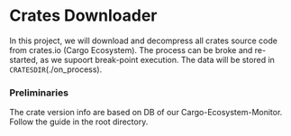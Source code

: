 # Crates Downloader

In this project, we will download and decompress all crates source code from crates.io (Cargo Ecosystem). The process can be broke and re-started, as we supoort break-point execution. The data will be stored in `CRATESDIR`(./on_process). 


### Preliminaries

The crate version info are based on DB of our Cargo-Ecosystem-Monitor. Follow the guide in the root directory.